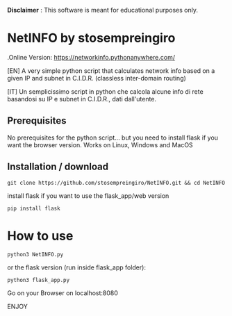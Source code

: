 
**Disclaimer** : This software is meant for educational purposes only.
# NetINFO by stosempreingiro

.Online Version: https://networkinfo.pythonanywhere.com/

[EN] A very simple python script that calculates network info based on a given IP and subnet in C.I.D.R. (classless inter-domain routing)

[IT] Un semplicissimo script in python che calcola alcune info di rete basandosi su IP e subnet in C.I.D.R., dati dall'utente.


## Prerequisites

No prerequisites for the python script... but you need to install flask if you want the browser version. Works on Linux, Windows and MacOS

## Installation / download

```
git clone https://github.com/stosempreingiro/NetINFO.git && cd NetINFO
```
install flask if you want to use the flask_app/web version

```
pip install flask
```

# How to use
```
python3 NetINFO.py
```
or the flask version (run inside flask_app folder):

```
python3 flask_app.py
```
Go on your Browser on localhost:8080

ENJOY

